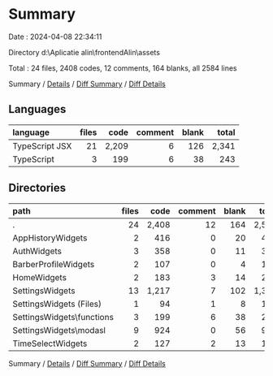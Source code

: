 # Summary

Date : 2024-04-08 22:34:11

Directory d:\\Aplicatie alin\\frontendAlin\\assets

Total : 24 files,  2408 codes, 12 comments, 164 blanks, all 2584 lines

Summary / [Details](details.md) / [Diff Summary](diff.md) / [Diff Details](diff-details.md)

## Languages
| language | files | code | comment | blank | total |
| :--- | ---: | ---: | ---: | ---: | ---: |
| TypeScript JSX | 21 | 2,209 | 6 | 126 | 2,341 |
| TypeScript | 3 | 199 | 6 | 38 | 243 |

## Directories
| path | files | code | comment | blank | total |
| :--- | ---: | ---: | ---: | ---: | ---: |
| . | 24 | 2,408 | 12 | 164 | 2,584 |
| AppHistoryWidgets | 2 | 416 | 0 | 20 | 436 |
| AuthWidgets | 3 | 358 | 0 | 11 | 369 |
| BarberProfileWidgets | 2 | 107 | 0 | 4 | 111 |
| HomeWidgets | 2 | 183 | 3 | 14 | 200 |
| SettingsWidgets | 13 | 1,217 | 7 | 102 | 1,326 |
| SettingsWidgets (Files) | 1 | 94 | 1 | 8 | 103 |
| SettingsWidgets\\functions | 3 | 199 | 6 | 38 | 243 |
| SettingsWidgets\\modasl | 9 | 924 | 0 | 56 | 980 |
| TimeSelectWidgets | 2 | 127 | 2 | 13 | 142 |

Summary / [Details](details.md) / [Diff Summary](diff.md) / [Diff Details](diff-details.md)